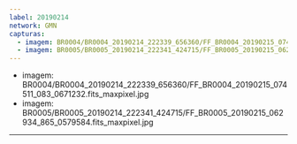 ```yaml
---
label: 20190214
network: GMN
capturas:
  - imagem: BR0004/BR0004_20190214_222339_656360/FF_BR0004_20190215_074511_083_0671232.fits_maxpixel.jpg
  - imagem: BR0005/BR0005_20190214_222341_424715/FF_BR0005_20190215_062934_865_0579584.fits_maxpixel.jpg
---
```

  - imagem: BR0004/BR0004_20190214_222339_656360/FF_BR0004_20190215_074511_083_0671232.fits_maxpixel.jpg
  - imagem: BR0005/BR0005_20190214_222341_424715/FF_BR0005_20190215_062934_865_0579584.fits_maxpixel.jpg
---
